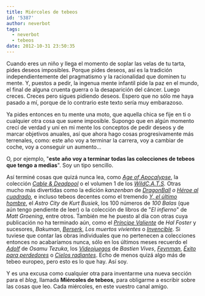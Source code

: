 ```yaml
---
title: Miércoles de tebeos
id: '5387'
author: neverbot
tags:
  - neverbot
  - tebeos
date: 2012-10-31 23:50:35
---
```


Cuando eres un niño y llega el momento de soplar las velas de tu tarta, pides deseos imposibles. Porque pides deseos, así es la tradición independientemente del pragmatismo y la racionalidad que dominen tu mente. Y, puestos a pedir, la ingenua mente infantil pide la paz en el mundo, el final de alguna cruenta guerra o la desaparición del cáncer. Luego creces. Creces pero sigues pidiendo deseos. Espero que no sólo me haya pasado a mí, porque de lo contrario este texto sería muy embarazoso.

Ya pides entonces en tu mente una moto, que aquella chica se fije en ti o cualquier otra cosa que suene imposible. Supongo que en algún momento crecí de verdad y uní en mi mente los conceptos de pedir deseos y de marcar objetivos anuales, así que ahora hago cosas progresivamente más terrenales, como: este año voy a terminar la carrera, voy a cambiar de coche, voy a conseguir un aumento...

O, por ejemplo, "**este año voy a terminar todas las colecciones de tebeos que tengo a medias**". Soy un tipo sencillo.

Así terminé cosas que quizá nunca lea, como _[Age of Apocalypse](https://neverbot.com/fotografia/instagram-age-of-apocalypse-the-complete-epic-terminada-por-fin/)_, la colección _[Cable & Deadpool](https://neverbot.com/fotografia/instagram-terminada-la-coleccion-de-cable-deadpool-gracias-panini-por-editarla-en-4-formatos-distintos/)_ o el volumen 1 de los _[WildC.A.T.S](https://neverbot.com/fotografia/instagram-wildc-a-t-s-volumen-1-completa-no-se-si-llegare-a-terminar-de-leerla-alguna-vez-2/)._ Otras mucho más divertidas como la edición _kanzenban_ de _[DragonBall](https://neverbot.com/fotografia/instagram-completada-dragonball-kanzenban-forever-landmark-36-tomos/) o _[Héroe al cuadrado](https://neverbot.com/fotografia/instagram-anos-despues-por-fin-termino-la-coleccion-de-heroe-al-cuadrado/)_,_ e incluso tebeos decentes como el tremendo _[Y, el último hombre](https://neverbot.com/fotografia/instagram-leido-los-60-numeros-de-y-el-ultimo-hombre-fantasticos/)_, el _Astro City_ de _Kurt Busiek_, los 100 números de _100 Balas_ (que aún tengo pendiente de leer) o la colección de libros de "_El infierno_" de _Matt Groening_, entre otros. También me he puesto al día con otras cuya publicación no ha terminado aún, como el _[Príncipe Valiente](https://neverbot.com/fotografia/instagram-leido-principe-valiente-1937-de-hal-foster/)_ de _Hal Foster_ y sucesores, _Bakuman_, [_Berserk_](https://neverbot.com/tebeos/berserk-de-kentaro-miura/), _Los muertos vivientes_ o [_Invencible_](https://neverbot.com/fotografia/instagram-leido-invencible-vol-14/). Si tuviese que contar las obras individuales que no pertenecen a colecciones entonces no acabaríamos nunca, sólo en los últimos meses recuerdo el _[Adolf](https://neverbot.com/fotografia/instagram-leido-adolf-de-osamu-tezuka/)_ de _Osamu Tezuka_, los [_Videojuegos_](https://neverbot.com/fotografia/instagram-leido-videojuegos-de-bastien-vives-el-respeto-que-tengo-por-este-tipo-acaba-de-multiplicarse-por-mil/) de _Bastien Vives_, [_Feynman_](https://neverbot.com/fotografia/instagram-leido-biografia-de-richard-feynman-de-ottaviani-y-myrick/), [_Éxito para perdedores_](https://neverbot.com/fotografia/instagram-leido-exito-para-perdedores-obligada-lectura-para-emprendedoresempresarios/) o _[Cielos radiantes](https://neverbot.com/fotografia/instagram-leido-cielos-radiantes-de-jiro-taniguchi-nunca-defrauda/)_. Echo de menos quizá algo más de tebeo europeo, pero esto es lo que hay. Así soy.

Y es una excusa como cualquier otra para inventarme una nueva sección para el _blog_, llamada **Miércoles de tebeos**, para obligarme a escribir sobre las cosas que leo. Cada miércoles, en este vuestro canal amigo.